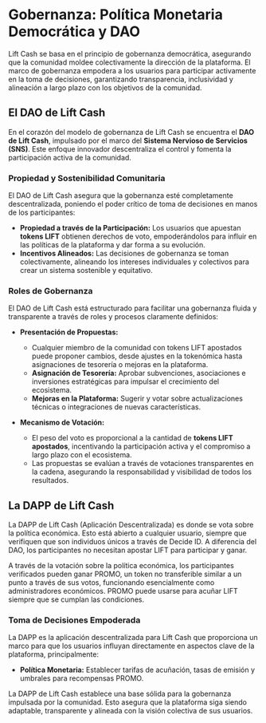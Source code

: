 # Gobernanza: Política Monetaria Democrática y DAO

Lift Cash se basa en el principio de gobernanza democrática, asegurando que la comunidad moldee colectivamente la dirección de la plataforma. El marco de gobernanza empodera a los usuarios para participar activamente en la toma de decisiones, garantizando transparencia, inclusividad y alineación a largo plazo con los objetivos de la comunidad.

## El DAO de Lift Cash

En el corazón del modelo de gobernanza de Lift Cash se encuentra el **DAO de Lift Cash**, impulsado por el marco del **Sistema Nervioso de Servicios (SNS)**. Este enfoque innovador descentraliza el control y fomenta la participación activa de la comunidad.

### Propiedad y Sostenibilidad Comunitaria  
El DAO de Lift Cash asegura que la gobernanza esté completamente descentralizada, poniendo el poder crítico de toma de decisiones en manos de los participantes:

- **Propiedad a través de la Participación:** Los usuarios que apuestan **tokens LIFT** obtienen derechos de voto, empoderándolos para influir en las políticas de la plataforma y dar forma a su evolución.  
- **Incentivos Alineados:** Las decisiones de gobernanza se toman colectivamente, alineando los intereses individuales y colectivos para crear un sistema sostenible y equitativo.  

### Roles de Gobernanza 
El DAO de Lift Cash está estructurado para facilitar una gobernanza fluida y transparente a través de roles y procesos claramente definidos:

- **Presentación de Propuestas:**  
   - Cualquier miembro de la comunidad con tokens LIFT apostados puede proponer cambios, desde ajustes en la tokenómica hasta asignaciones de tesorería o mejoras en la plataforma.  
   - **Asignación de Tesorería:** Aprobar subvenciones, asociaciones e inversiones estratégicas para impulsar el crecimiento del ecosistema.  
   - **Mejoras en la Plataforma:** Sugerir y votar sobre actualizaciones técnicas o integraciones de nuevas características.  

- **Mecanismo de Votación:**  
     - El peso del voto es proporcional a la cantidad de **tokens LIFT apostados**, incentivando la participación activa y el compromiso a largo plazo con el ecosistema.  
    - Las propuestas se evalúan a través de votaciones transparentes en la cadena, asegurando la responsabilidad y visibilidad de todos los resultados. 

## La DAPP de Lift Cash

La DAPP de Lift Cash (Aplicación Descentralizada) es donde se vota sobre la política económica. Esto está abierto a cualquier usuario, siempre que verifiquen que son individuos únicos a través de Decide ID. A diferencia del DAO, los participantes no necesitan apostar LIFT para participar y ganar.

A través de la votación sobre la política económica, los participantes verificados pueden ganar PROMO, un token no transferible similar a un punto a través de sus votos, funcionando esencialmente como administradores económicos. PROMO puede usarse para acuñar LIFT siempre que se cumplan las condiciones.

### Toma de Decisiones Empoderada
La DAPP es la aplicación descentralizada para Lift Cash que proporciona un marco para que los usuarios influyan directamente en aspectos clave de la plataforma, principalmente:

- **Política Monetaria:** Establecer tarifas de acuñación, tasas de emisión y umbrales para recompensas PROMO.  

La DAPP de Lift Cash establece una base sólida para la gobernanza impulsada por la comunidad. Esto asegura que la plataforma siga siendo adaptable, transparente y alineada con la visión colectiva de sus usuarios.
